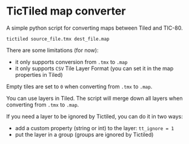 # TicTiled map converter

A simple python script for converting maps between Tiled and TIC-80.

```
tictiled source_file.tmx dest_file.map
```
There are some limitations (for now):

- it only supports conversion from `.tmx` to `.map`
- it only supports `CSV` Tile Layer Format (you can set it in the map properties in Tiled)


Empty tiles are set to `0` when converting from `.tmx` to `.map`.

You can use layers in Tiled. The script will merge down all layers when converting from `.tmx` to `.map`.

If you need a layer to be ignored by Tictiled, you can do it in two ways:
 - add a custom property (string or int) to the layer: `tt_ignore = 1` 
 - put the layer in a group (groups are ignored by Tictiled)






